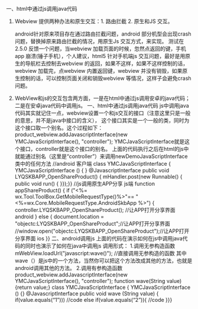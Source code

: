 一、html中通过js调用java代码

1. Webview 提供两种办法和原生交互：1. 路由拦截 2. 原生和JS 交互。

    android针对原来项目存在通过路由拦截问题，android 部分机型会出现crash 问题，替换掉原来路由拦截的情况，用原生Js 交互方式，来实现。 测试在2.5.0 反馈一个问题，当webview 加载页面的时候，忽然点返回的键，手机app 崩溃(锤子手机），个人建议，html5 针对手机端js     交互问题，最好是用原生的导航栏去控制去webview 的返回，如果不这样，如果不这样控制的话，webview 加载完，点webview 内置返回键，webview 并没有销毁，如果原生控制的话，可以控制页面关闭和销毁webview 等情况，这样子会避免crash 问题。
2. WebView和js的交互包含两方面，一是在html中通过js调用安卓的java代码；二是在安卓java代码中调用js。
一、html中通过js调用java代码
    js中调用java代码其实就记住一点，webview设置一个和js交互的接口（注意这里只是一般的意思，并不是java中接口的含义），
    这个接口其实是一个一般的类，同时为这个接口取一个别名。这个过程如下：
    product_webview.addJavascriptInterface(new YMCJavaScriptInterface(), "controller");
    YMCJavaScriptInterface就是这个接口，controller就是这个接口的别名。
    上面的代码执行之后在html的js中就能通过别名（这里是“controller”）来调用newDemoJavaScriptInterface类中的任何方法
    //android 客户端
    class YMCJavaScriptInterface {
            YMCJavaScriptInterface () {
            }
            @JavascriptInterface
            public void LYQSKBAPP_OpenShareProduct() {
                   mHandler.post(new Runnable() {
                          public void run() {
                          }});}}
    //js调用原生APP分享      js端
     function appShareProduct() {
     if ("<%= wx.Tool.ToolBox.GetMobileRequestType()%>"== "<%=wx.Core.MobileRequestType.AndroidSkbApp %>") {
     controller.LYQSKBAPP_OpenShareProduct(); //让APP打开分享界面     android 
     }
     else {
     document.location = "objectc:LYQSKBAPP_OpenShareProduct";//让APP打开分享界面 //window.open("objectc:LYQSKBAPP_OpenShareProduct");//让APP打开分享界面      ios
     }}
二、android调用js
    上面的代码在演示如何在js中调用java代码的同时也演示了如何在java中调用js
    调用形式：
    1.调用无参构造函数
       mWebView.loadUrl("javascript:wave()");   //直接调用无参构造的函数
     其中wave（）是js中的一个方法，当然你可以把这个方法改成其他的方法，也就是android调用其他的方法。
    2.调用有参构造函数
      product_webview.addJavascriptInterface(new YMCJavaScriptInterface(), "controller");
      function wave(String value) {return value;}
      class YMCJavaScriptInterface {
      YMCJavaScriptInterface () {}
      @JavascriptInterface
      public void wave (String value) { if(value.equals(“1”))) //code
      else if(value.equals(“2”)){ //code
      }}}
